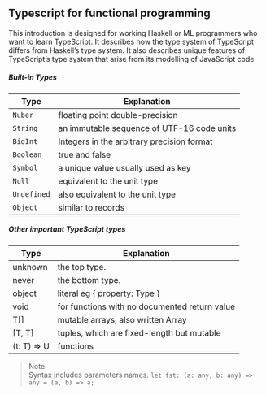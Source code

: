 ## Typescript for functional programming

This introduction is designed for working Haskell or ML programmers who want to learn TypeScript. It describes how the type system of TypeScript differs from Haskell’s type system. It also describes unique features of TypeScript’s type system that arise from its modelling of JavaScript code

##### Built-in Types

| Type | Explanation |
| --- | --- |
| `Nuber`  | floating point double-precision |
| `String` | an immutable sequence of UTF-16 code units |
| `BigInt` | Integers in the arbitrary precision format |
| `Boolean`| true and false |
| `Symbol` | a unique value usually used as key |
| `Null`   |  equivalent to the unit type  |
| `Undefined` | also equivalent to the unit type   |
| `Object` | similar to records  |


##### Other important TypeScript types 

|Type	  | Explanation |
| ---     |	--- |
|unknown  |  the top type. |
|never	  |  the bottom type. |
|object   |  literal	eg { property: Type } | 
|void	  |  for functions with no documented return value |
|T[]	  |  mutable arrays, also written Array<T> |
|[T, T]	  |  tuples, which are fixed-length but mutable |
|(t: T) => U |  	functions |

> Note<br>
> Syntax includes parameters names. 
> `let fst: (a: any, b: any) => any = (a, b) => a;`
